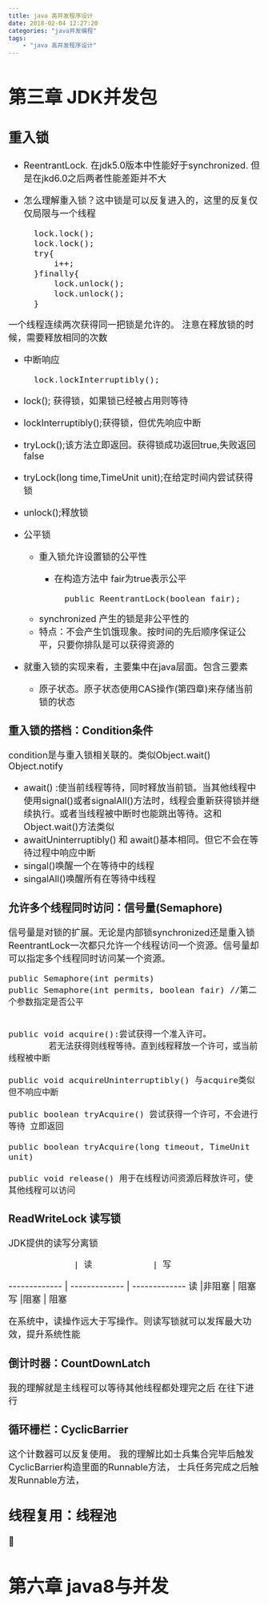```yaml
---
title: java 高并发程序设计
date: 2018-02-04 12:27:20
categories: "java并发编程"
tags:
	- "java 高并发程序设计"
---
```

<font size=4 >

# 第三章 JDK并发包

## 重入锁
* ReentrantLock. 在jdk5.0版本中性能好于synchronized. 但是在jkd6.0之后两者性能差距并不大

* 怎么理解重入锁？这中锁是可以反复进入的，这里的反复仅仅局限与一个线程

		lock.lock();
		lock.lock();
		try{
			i++;
		}finally{
			lock.unlock();
			lock.unlock();
		}	
		
一个线程连续两次获得同一把锁是允许的。 注意在释放锁的时候，需要释放相同的次数

* 中断响应
		
		lock.lockInterruptibly();		
		
* lock(); 获得锁，如果锁已经被占用则等待
* lockInterruptibly();获得锁，但优先响应中断
* tryLock();该方法立即返回。获得锁成功返回true,失败返回false
* tryLock(long time,TimeUnit unit);在给定时间内尝试获得锁
* unlock();释放锁

* 公平锁
	* 重入锁允许设置锁的公平性
		* 在构造方法中 fair为true表示公平
				
				public ReentrantLock(boolean fair);
	* synchronized 产生的锁是非公平性的
	* 特点：不会产生饥饿现象。按时间的先后顺序保证公平，只要你排队是可以获得资源的

* 就重入锁的实现来看，主要集中在java层面。包含三要素
	* 原子状态。原子状态使用CAS操作(第四章)来存储当前锁的状态		

### 重入锁的搭档：Condition条件

condition是与重入锁相关联的。类似Object.wait() Object.notify

* await() :使当前线程等待，同时释放当前锁。当其他线程中使用signal()或者signalAll()方法时，线程会重新获得锁并继续执行。或者当线程被中断时也能跳出等待。这和Object.wait()方法类似
* awaitUninterruptibly() 和 await()基本相同。但它不会在等待过程中响应中断
* singal()唤醒一个在等待中的线程
* singalAll()唤醒所有在等待中线程

### 允许多个线程同时访问：信号量(Semaphore)
信号量是对锁的扩展。无论是内部锁synchronized还是重入锁ReentrantLock一次都只允许一个线程访问一个资源。信号量却可以指定多个线程同时访问某一个资源。

	public Semaphore(int permits)
	public Semaphore(int permits, boolean fair) //第二个参数指定是否公平
	

	public void acquire():尝试获得一个准入许可。
			若无法获得则线程等待。直到线程释放一个许可，或当前线程被中断
	
	public void acquireUninterruptibly() 与acquire类似但不响应中断
	
	public boolean tryAcquire() 尝试获得一个许可，不会进行等待 立即返回
	
	public boolean tryAcquire(long timeout, TimeUnit unit)	
	
	public void release() 用于在线程访问资源后释放许可，使其他线程可以访问



### ReadWriteLock 读写锁

JDK提供的读写分离锁

  				 | 读            | 写              
------------- | ------------- | -------------
读            |非阻塞          | 阻塞
写            |阻塞            | 阻塞

在系统中，读操作远大于写操作。则读写锁就可以发挥最大功效，提升系统性能


### 倒计时器：CountDownLatch

我的理解就是主线程可以等待其他线程都处理完之后 在往下进行


### 循环栅栏：CyclicBarrier

这个计数器可以反复使用。 我的理解比如士兵集合完毕后触发CyclicBarrier构造里面的Runnable方法， 士兵任务完成之后触发Runnable方法，


## 线程复用：线程池




# 第六章 java8与并发





